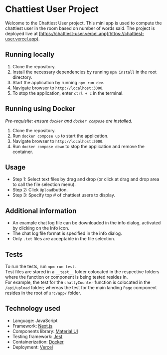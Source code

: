# Chattiest User Project

Welcome to the Chattiest User project. This mini app is used to compute the chattiest user in the room based on number of words said. The project is deployed live at [https://chattiest-user.vercel.app](https://chattiest-user.vercel.app).

## Running locally

1. Clone the repository.
2. Install the necessary dependencies by running `npm install` in the root directory.
3. Start the application by running `npm run dev`.
4. Navigate browser to `http://localhost:3000`.
5. To stop the application, enter `ctrl + c` in the terminal.

## Running using Docker

_Pre-requisite: ensure `docker` and `docker compose` are installed._

1. Clone the repository.
2. Run `docker compose up` to start the application.
3. Navigate browser to `http://localhost:3000`.
4. Run `docker compose down` to stop the application and remove the container.

## Usage

- Step 1: Select text files by drag and drop (or click at drag and drop area to call the file selection menu).
- Step 2: Click `Upload`button.
- Step 3: Specify top # of chattiest users to display.

## Additional information

- An example chat log file can be downloaded in the info dialog, activated by clicking on the Info icon.
- The chat log file format is specified in the info dialog.
- Only `.txt` files are acceptable in the file selection.

## Tests

To run the tests, run `npm run test`.  
Test files are stored in a `__test__` folder colocated in the respective folders where the function or component is being tested resides in.  
For example, the test for the `chattyCounter` function is colocated in the `/api/upload` folder; whereas the test for the main landing `Page` component resides in the root of `src/app/` folder.

## Technology used

- Language: JavaScript
- Framework: [Next.js](https://nextjs.org/)
- Components library: [Material UI](https://mui.com/)
- Testing framework: [Jest](https://jestjs.io/)
- Containerization: [Docker](https://www.docker.com/)
- Deployment: [Vercel](https://vercel.com/)
